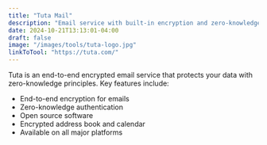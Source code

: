 ```yaml
---
title: "Tuta Mail"
description: "Email service with built-in encryption and zero-knowledge design"
date: 2024-10-21T13:13:01-04:00
draft: false
image: "/images/tools/tuta-logo.jpg"
linkToTool: "https://tuta.com/"
---
```


Tuta is an end-to-end encrypted email service that protects your data with zero-knowledge principles. Key features include:
- End-to-end encryption for emails
- Zero-knowledge authentication
- Open source software
- Encrypted address book and calendar
- Available on all major platforms
